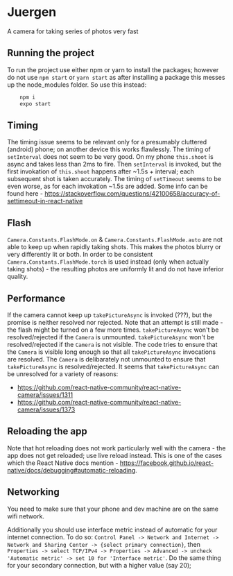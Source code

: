 # Juergen

A camera for taking series of photos very fast

## Running the project
To run the project use either npm or yarn to install the packages; 
however do not use `npm start` or `yarn start` as after installing a package
this messes up the node_modules folder. So use this instead:
```bash
    npm i
    expo start
```
## Timing
The timing issue seems to be relevant only for a presumably cluttered (android) phone; 
on another device this works flawlessly.
The timing of `setInterval` does not seem to be very good. On my phone `this.shoot` is async and takes less than 2ms to fire.
Then `setInterval` is invoked, but the first invokation of `this.shoot` happens after ~1.5s + interval;
each subsequent shot is taken accurately.
The timing of `setTimeout` seems to be even worse, as for each invokation ~1.5s are added.
Some info can be found here - https://stackoverflow.com/questions/42100658/accuracy-of-settimeout-in-react-native

## Flash
`Camera.Constants.FlashMode.on` & `Camera.Constants.FlashMode.auto` are not able to keep up when rapidly taking shots.
This makes the photos blurry or very differently lit or both. In order to be consistent `Camera.Constants.FlashMode.torch`
is used instead (only when actually taking shots) - the resulting photos are uniformly lit and do not have inferior
quality.

## Performance
If the camera cannot keep up `takePictureAsync` is invoked (???), but the promise is neither resolved nor rejected.
Note that an attempt is still made - the flash might be turned on a few more times.
`takePictureAsync` won't be resolved/rejected if the `Camera` is unmounted.
`takePictureAsync` won't be resolved/rejected if the `Camera` is not visible.
The code tries to ensure that the `Camera` is visible long enough so that all `takePictureAsync` invocations are resolved.
The `Camera` is delibarately not unmounted to ensure that `takePictureAsync` is resolved/rejected.
It seems that `takePictureAsync` can be unresolved for a variety of reasons: 
- https://github.com/react-native-community/react-native-camera/issues/1311
- https://github.com/react-native-community/react-native-camera/issues/1373

## Reloading the app
Note that hot reloading does not work particularly well with the camera - the app does not get reloaded; use live reload instead.
This is one of the cases which the React Native docs mention - https://facebook.github.io/react-native/docs/debugging#automatic-reloading.

## Networking
You need to make sure that your phone and dev machine are on the same wifi network.

Additionally you should use interface metric instead of automatic for your internet connection.
To do so:
`Control Panel -> Network and Internet -> Network and Sharing Center -> {select primary connection}`,
then
`Properties -> select TCP/IPv4 -> Properties -> Advanced -> uncheck 'Automatic metric' -> set 10 for 'Interface metric'`.
Do the same thing for your secondary connection, but with a higher value (say 20);
